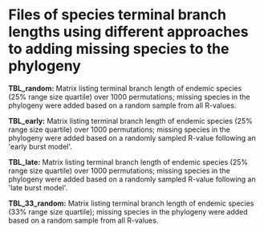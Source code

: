 # Files of species terminal branch lengths using different approaches to adding missing species to the phylogeny


**TBL_random:** Matrix listing terminal branch length of endemic species (25% range size quartile) over 1000 permutations; missing species in the phylogeny were added based on a random sample from all R-values.  


**TBL_early:** Matrix listing terminal branch length of endemic species (25% range size quartile) over 1000 permutations; missing species in the phylogeny were added based on a randomly sampled R-value following an 'early burst model'.  


**TBL_late:** Matrix listing terminal branch length of endemic species (25% range size quartile) over 1000 permutations; missing species in the phylogeny were added based on a randomly sampled R-value following an 'late burst model'.  

**TBL_33_random:** Matrix listing terminal branch length of endemic species (33% range size quartile); missing species in the phylogeny were added based on a random sample from all R-values. 
